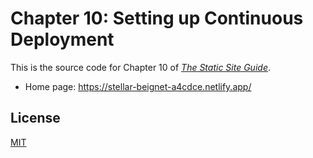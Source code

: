 # Chapter 10: Setting up Continuous Deployment

This is the source code for Chapter 10 of *[The Static Site Guide](https://www.staticguide.org/)*.

- Home page: <https://stellar-beignet-a4cdce.netlify.app/>

## License
[MIT](LICENSE.txt)